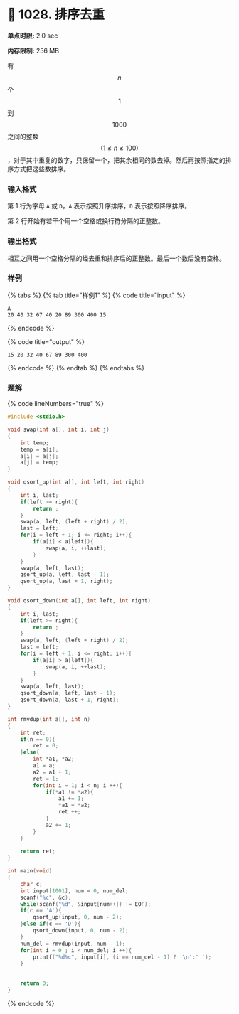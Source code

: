 # 💚 1028. 排序去重

**单点时限:** 2.0 sec

**内存限制:** 256 MB

有 $$n$$ 个 $$1$$ 到$$1000$$ 之间的整数 $$(1≤n≤100)$$，对于其中重复的数字，只保留一个，把其余相同的数去掉。然后再按照指定的排序方式把这些数排序。

### 输入格式

第 1 行为字母 `A` 或 `D`，`A` 表示按照升序排序，`D` 表示按照降序排序。

第 2 行开始有若干个用一个空格或换行符分隔的正整数。

### 输出格式

相互之间用一个空格分隔的经去重和排序后的正整数。最后一个数后没有空格。

### 样例

{% tabs %}
{% tab title="样例1" %}
{% code title="input" %}
```
A
20 40 32 67 40 20 89 300 400 15
```
{% endcode %}

{% code title="output" %}
```
15 20 32 40 67 89 300 400
```
{% endcode %}
{% endtab %}
{% endtabs %}

### 题解

{% code lineNumbers="true" %}
```c
#include <stdio.h>

void swap(int a[], int i, int j)
{
	int temp;
	temp = a[i];
	a[i] = a[j];
	a[j] = temp;
}

void qsort_up(int a[], int left, int right)
{
	int i, last;
	if(left >= right){
		return ;
	}
	swap(a, left, (left + right) / 2);
	last = left;
	for(i = left + 1; i <= right; i++){
		if(a[i] < a[left]){
			swap(a, i, ++last);
		}
	}
	swap(a, left, last);
	qsort_up(a, left, last - 1);
	qsort_up(a, last + 1, right);
}

void qsort_down(int a[], int left, int right)
{
	int i, last;
	if(left >= right){
		return ;
	}
	swap(a, left, (left + right) / 2);
	last = left;
	for(i = left + 1; i <= right; i++){
		if(a[i] > a[left]){
			swap(a, i, ++last);
		}
	}
	swap(a, left, last);
	qsort_down(a, left, last - 1);
	qsort_down(a, last + 1, right);
}

int rmvdup(int a[], int n)
{
	int ret;
	if(n == 0){
		ret = 0;
	}else{
		int *a1, *a2;
		a1 = a;
		a2 = a1 + 1;
		ret = 1;
		for(int i = 1; i < n; i ++){
			if(*a1 != *a2){
				a1 += 1;
				*a1 = *a2;
				ret ++;
			}
			a2 += 1;
		}
	}
	
	return ret;
}

int main(void)
{
	char c;
	int input[1001], num = 0, num_del;
	scanf("%c", &c);
	while(scanf("%d", &input[num++]) != EOF);
	if(c == 'A'){
		qsort_up(input, 0, num - 2);
	}else if(c == 'D'){
		qsort_down(input, 0, num - 2);
	}
	num_del = rmvdup(input, num - 1);
	for(int i = 0 ; i < num_del; i ++){
		printf("%d%c", input[i], (i == num_del - 1) ? '\n':' ');
	}
	
	
	return 0;
}

```
{% endcode %}

